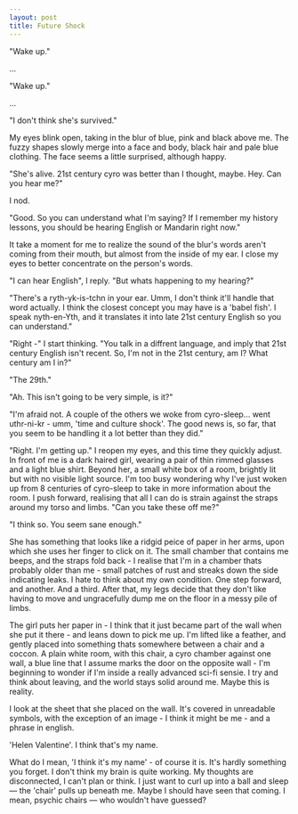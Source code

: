 ```yaml
---
layout: post
title: Future Shock
---
```


"Wake up."

...

"Wake up."

...

"I don't think she's survived."

My eyes blink open, taking in the blur of blue, pink and black above me. The fuzzy shapes slowly merge into a face and body, black hair and pale blue clothing. The face seems a little surprised, although happy.

"She's alive. 21st century cyro was better than I thought, maybe. Hey. Can you hear me?"

I nod.

"Good. So you can understand what I'm saying? If I remember my history lessons, you should be hearing English or Mandarin right now."

It take a moment for me to realize the sound of the blur's words aren't coming from their mouth, but almost from the inside of my ear. I close my eyes to better concentrate on the person's words.

"I can hear English", I reply. "But whats happening to my hearing?"

"There's a ryth-yk-is-tchn in your ear. Umm, I don't think it'll handle that word actually. I think the closest concept you may have is a 'babel fish'. I speak nyth-en-Yth, and it translates it into late 21st century English so you can understand."

"Right -" I start thinking. "You talk in a diffrent language, and imply that 21st century English isn't recent. So, I'm not in the 21st century, am I? What century am I in?"

"The 29th."

"Ah. This isn't going to be very simple, is it?"

"I'm afraid not. A couple of the others we woke from cyro-sleep... went uthr-ni-kr - umm, 'time and culture shock'. The good news is, so far, that you seem to be handling it a lot better than they did."

"Right. I'm getting up." I reopen my eyes, and this time they quickly adjust. In front of me is a dark haired girl, wearing a pair of thin rimmed glasses and a light blue shirt. Beyond her, a small white box of a room, brightly lit but with no visible light source. I'm too busy wondering why I've just woken up from 8 centuries of cyro-sleep to take in more information about the room. I push forward, realising that all I can do is strain against the straps around my torso and limbs. "Can you take these off me?"

"I think so. You seem sane enough."

She has something that looks like a ridgid peice of paper in her arms, upon which she uses her finger to click on it. The small chamber that contains me beeps, and the straps fold back - I realise that I'm in a chamber thats probably older than me - small patches of rust and streaks down the side indicating leaks. I hate to think about my own condition. One step forward, and another. And a third. After that, my legs decide that they don't like having to move and ungracefully dump me on the floor in a messy pile of limbs.

The girl puts her paper in - I think that it just became part of the wall when she put it there - and leans down to pick me up. I'm lifted like a feather, and gently placed into something thats somewhere between a chair and a coccon. A plain white room, with this chair, a cyro chamber against one wall, a blue line that I assume marks the door on the opposite wall - I'm beginning to wonder if I'm inside a really advanced sci-fi sensie. I try and think about leaving, and the world stays solid around me. Maybe this is reality.

I look at the sheet that she placed on the wall. It's covered in unreadable symbols, with the exception of an image - I think it might be me - and a phrase in english.

'Helen Valentine'. I think that's my name. 

What do I mean, 'I think it's my name' - of course it is. It's hardly something you forget. I don't think my brain is quite working. My thoughts are disconnected, I can't plan or think. I just want to curl up into a ball and sleep — the 'chair' pulls up beneath me. Maybe I should have seen that coming. I mean, psychic chairs — who wouldn't have guessed?
